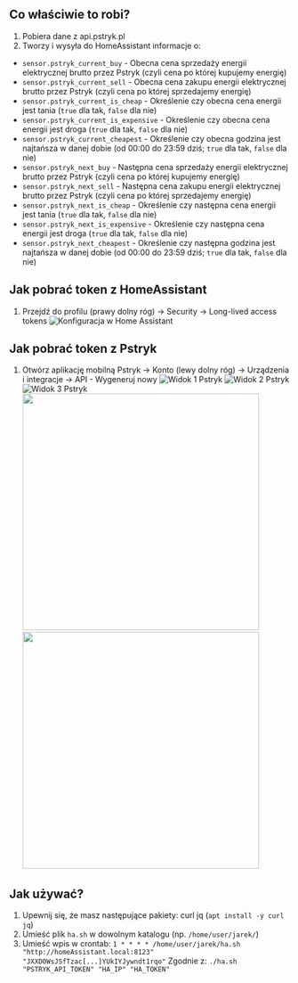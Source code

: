 ## Co właściwie to robi?
1. Pobiera dane z api.pstryk.pl 
2. Tworzy i wysyła do HomeAssistant informacje o: 
- `sensor.pstryk_current_buy` - Obecna cena sprzedaży energii elektrycznej brutto przez Pstryk (czyli cena po której kupujemy energię)
- `sensor.pstryk_current_sell` - Obecna cena zakupu energii elektrycznej brutto przez Pstryk (czyli cena po której sprzedajemy energię)
- `sensor.pstryk_current_is_cheap` - Określenie czy obecna cena energii jest tania (`true` dla tak, `false` dla nie)
- `sensor.pstryk_current_is_expensive` - Określenie czy obecna cena energii jest droga (`true` dla tak, `false` dla nie)
- `sensor.pstryk_current_cheapest` - Określenie czy obecna godzina jest najtańsza w danej dobie (od 00:00 do 23:59 dziś; `true` dla tak, `false` dla nie)
- `sensor.pstryk_next_buy` - Następna cena sprzedaży energii elektrycznej brutto przez Pstryk (czyli cena po której kupujemy energię)
- `sensor.pstryk_next_sell` - Następna cena zakupu energii elektrycznej brutto przez Pstryk (czyli cena po której sprzedajemy energię)
- `sensor.pstryk_next_is_cheap` - Określenie czy następna cena energii jest tania (`true` dla tak, `false` dla nie)
- `sensor.pstryk_next_is_expensive` - Określenie czy następna cena energii jest droga (`true` dla tak, `false` dla nie)
- `sensor.pstryk_next_cheapest` - Określenie czy następna godzina jest najtańsza w danej dobie (od 00:00 do 23:59 dziś; `true` dla tak, `false` dla nie)


## Jak pobrać token z HomeAssistant
1. Przejdź do profilu (prawy dolny róg) -> Security -> Long-lived access tokens
![Konfiguracja w Home Assistant](files/image.png)

## Jak pobrać token z Pstryk
1. Otwórz aplikację mobilną Pstryk -> Konto (lewy dolny róg) -> Urządzenia i integracje -> API - Wygeneruj nowy
![Widok 1 Pstryk](files/image-1.png) ![Widok 2 Pstryk](files/image-2.png) ![Widok 3 Pstryk](files/image-3.png)
<img src="files/image1.png" width="425"/> <img src="files/image2.png" width="425"/> 


## Jak używać?
1. Upewnij się, że masz następujące pakiety: curl jq (`apt install -y curl jq`)
2. Umieść plik `ha.sh` w dowolnym katalogu (np. `/home/user/jarek/`)
3. Umieść wpis w crontab: `1 * * * * /home/user/jarek/ha.sh "http://homeAssistant.local:8123" "JXXD0WsJSfTzac[...]YUkIYJywndt1rqo"` Zgodnie z: `./ha.sh "PSTRYK_API_TOKEN" "HA_IP" "HA_TOKEN"`
